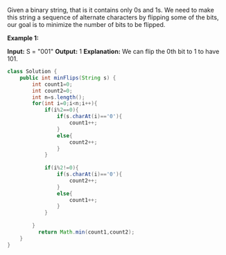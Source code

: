 Given a binary string, that is it contains only 0s and 1s. We need to make this string a sequence of alternate characters by flipping some of the bits, our goal is to minimize the number of bits to be flipped.

**Example 1:**

**Input:**
S = "001"
**Output:** 1
**Explanation:** 
We can flip the 0th bit to 1 to have
101.

```java
class Solution {
    public int minFlips(String s) {
        int count1=0;
        int count2=0;
        int n=s.length();
        for(int i=0;i<n;i++){
            if(i%2==0){
                if(s.charAt(i)=='0'){
                    count1++;
                }
                else{
                    count2++;
                }
            }
            
            if(i%2!=0){
                if(s.charAt(i)=='0'){
                    count2++;
                }
                else{
                    count1++;
                }
            }
            
        }
          return Math.min(count1,count2);
    }
}
```